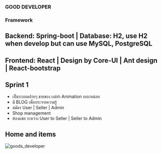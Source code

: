 ### GOOD DEVELOPER 
### Framework 

## Backend: Spring-boot | Database: H2, use H2 when develop but can use MySQL, PostgreSQL
## Frontend: React | Design by Core-UI | Ant design | React-bootstrap

## Sprint 1 
- เป็นระบบคล้ายๆ ขายของ เเต่ทำ Animation เยอะหน่อย 
- มี BLOG เพื่อกระจายความรู้
- สมัคร User | Seller | Admin
- Shop management 
- ห้องแชท ระหว่าง User to Seller | Seller to Admin

## Home and items
![goods_developer](https://user-images.githubusercontent.com/42701669/75225944-1121b780-57de-11ea-838d-05991786c91c.PNG)
